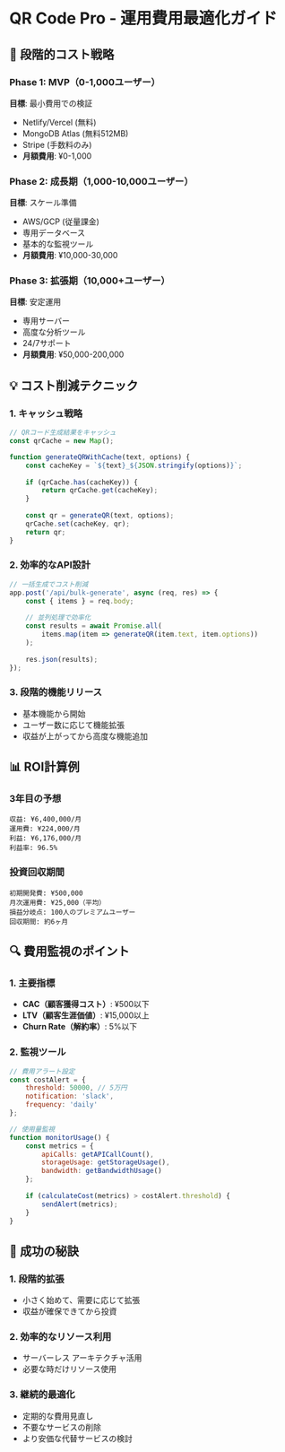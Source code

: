 # QR Code Pro - 運用費用最適化ガイド

## 🎯 段階的コスト戦略

### Phase 1: MVP（0-1,000ユーザー）
**目標**: 最小費用での検証
- Netlify/Vercel (無料)
- MongoDB Atlas (無料512MB)
- Stripe (手数料のみ)
- **月額費用**: ¥0-1,000

### Phase 2: 成長期（1,000-10,000ユーザー）
**目標**: スケール準備
- AWS/GCP (従量課金)
- 専用データベース
- 基本的な監視ツール
- **月額費用**: ¥10,000-30,000

### Phase 3: 拡張期（10,000+ユーザー）
**目標**: 安定運用
- 専用サーバー
- 高度な分析ツール
- 24/7サポート
- **月額費用**: ¥50,000-200,000

## 💡 コスト削減テクニック

### 1. キャッシュ戦略
```javascript
// QRコード生成結果をキャッシュ
const qrCache = new Map();

function generateQRWithCache(text, options) {
    const cacheKey = `${text}_${JSON.stringify(options)}`;
    
    if (qrCache.has(cacheKey)) {
        return qrCache.get(cacheKey);
    }
    
    const qr = generateQR(text, options);
    qrCache.set(cacheKey, qr);
    return qr;
}
```

### 2. 効率的なAPI設計
```javascript
// 一括生成でコスト削減
app.post('/api/bulk-generate', async (req, res) => {
    const { items } = req.body;
    
    // 並列処理で効率化
    const results = await Promise.all(
        items.map(item => generateQR(item.text, item.options))
    );
    
    res.json(results);
});
```

### 3. 段階的機能リリース
- 基本機能から開始
- ユーザー数に応じて機能拡張
- 収益が上がってから高度な機能追加

## 📊 ROI計算例

### 3年目の予想
```
収益: ¥6,400,000/月
運用費: ¥224,000/月
利益: ¥6,176,000/月
利益率: 96.5%
```

### 投資回収期間
```
初期開発費: ¥500,000
月次運用費: ¥25,000（平均）
損益分岐点: 100人のプレミアムユーザー
回収期間: 約6ヶ月
```

## 🔍 費用監視のポイント

### 1. 主要指標
- **CAC（顧客獲得コスト）**: ¥500以下
- **LTV（顧客生涯価値）**: ¥15,000以上
- **Churn Rate（解約率）**: 5%以下

### 2. 監視ツール
```javascript
// 費用アラート設定
const costAlert = {
    threshold: 50000, // 5万円
    notification: 'slack',
    frequency: 'daily'
};

// 使用量監視
function monitorUsage() {
    const metrics = {
        apiCalls: getAPICallCount(),
        storageUsage: getStorageUsage(),
        bandwidth: getBandwidthUsage()
    };
    
    if (calculateCost(metrics) > costAlert.threshold) {
        sendAlert(metrics);
    }
}
```

## 🎯 成功の秘訣

### 1. 段階的拡張
- 小さく始めて、需要に応じて拡張
- 収益が確保できてから投資

### 2. 効率的なリソース利用
- サーバーレス アーキテクチャ活用
- 必要な時だけリソース使用

### 3. 継続的最適化
- 定期的な費用見直し
- 不要なサービスの削除
- より安価な代替サービスの検討 